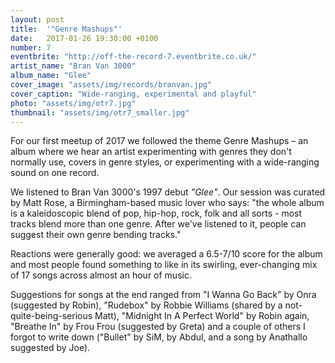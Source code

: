 ```yaml
---
layout: post
title:  '"Genre Mashups"'
date:   2017-01-26 19:30:00 +0100
number: 7
eventbrite: "http://off-the-record-7.eventbrite.co.uk/"
artist_name: "Bran Van 3000"
album_name: "Glee"
cover_image: "assets/img/records/branvan.jpg"
cover_caption: "Wide-ranging, experimental and playful"
photo: "assets/img/otr7.jpg"
thumbnail: "assets/img/otr7_smaller.jpg"
---
```


For our first meetup of 2017 we followed the theme Genre Mashups &ndash; an album where we hear an artist experimenting with genres they don't normally use, covers in genre styles, or experimenting with a wide-ranging sound on one record.

We listened to Bran Van 3000's 1997 debut *"Glee"*. Our session was curated by Matt Rose, a Birmingham-based music lover who says: "the whole album is a kaleidoscopic blend of pop, hip-hop, rock, folk and all sorts - most tracks blend more than one genre. After we've listened to it, people can suggest their own genre bending tracks."

Reactions were generally good: we averaged a 6.5-7/10 score for the album and most people found something to like in its swirling, ever-changing mix of 17 songs across almost an hour of music.

Suggestions for songs at the end ranged from "I Wanna Go Back" by Onra (suggested by Robin), "Rudebox" by Robbie Williams (shared by a not-quite-being-serious Matt), "Midnight In A Perfect World" by Robin again, "Breathe In" by Frou Frou (suggested by Greta) and a couple of others I forgot to write down ("Bullet" by SiM, by Abdul, and a song by Anathallo suggested by Joe).